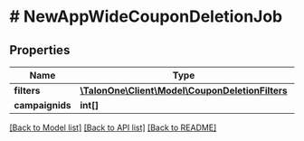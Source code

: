 # # NewAppWideCouponDeletionJob

## Properties

Name | Type | Description | Notes
------------ | ------------- | ------------- | -------------
**filters** | [**\TalonOne\Client\Model\CouponDeletionFilters**](CouponDeletionFilters.md) |  | 
**campaignids** | **int[]** |  | 

[[Back to Model list]](../../README.md#documentation-for-models) [[Back to API list]](../../README.md#documentation-for-api-endpoints) [[Back to README]](../../README.md)


